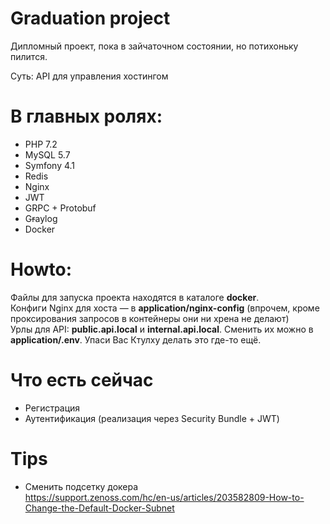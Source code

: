 # Graduation project

Дипломный проект, пока в зайчаточном состоянии, но потихоньку пилится.

Суть: API для управления хостингом

# В главных ролях:
- PHP 7.2
- MySQL 5.7
- Symfony 4.1
- Redis
- Nginx
- JWT
- GRPC + Protobuf
- G~~r~~aylog
- Docker

# Howto:

Файлы для запуска проекта находятся в каталоге **docker**.  
Конфиги Nginx для хоста — в **application/nginx-config** (впрочем, кроме проксирования запросов в контейнеры они ни хрена не делают)  
Урлы для API: **public.api.local** и **internal.api.local**. Сменить их можно в **application/.env**. Упаси Вас Ктулху делать это где-то ещё.

# Что есть сейчас

- Регистрация
- Аутентификация (реализация через Security Bundle + JWT)

# Tips

- Сменить подсетку докера  
https://support.zenoss.com/hc/en-us/articles/203582809-How-to-Change-the-Default-Docker-Subnet
